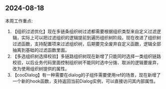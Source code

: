 ## 2024-08-18

本周工作重点:

1. 【组织过滤优化】现在多链条组织树过滤都需要根据组织类型来自定义过滤逻辑，实际上可以把过滤组织的逻辑提前到遍历组织树阶段。现在改进了组织树过滤函数，支持配置项来过滤组织树，后期要完全废弃自定义函数，逻辑全部抽离到基础的过滤函数里面。
1. 【多选组织树选择校验】多链路组织树现在新增了只能同时选择一类组织链路校验，以后业务代码里面控制组织树不能同时选中分拨、取派的逻辑要废弃，改为使用组织树提供的属性。
1. 【cooDialog】有一种需要在dialog的子组件需要使用ref的场景，现在新增了一个新的hook函数，支持返回当前Dialog实例，可以直接访问其内部属性。



